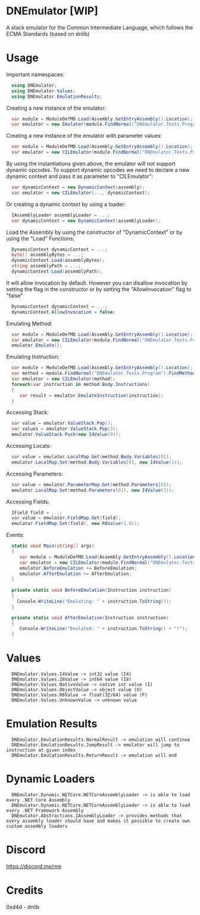 # DNEmulator [WIP]
A stack emulator for the Common Intermediate Language, which follows the ECMA Standards (based on dnlib)

# Usage
Important namespaces:
```C#
  using DNEmulator;
  using DNEmulator.Values;
  using DNEmulator.EmulationResults;
```

Creating a new instance of the emulator:
```C#
  var module = ModuleDefMD.Load(Assembly.GetEntryAssembly().Location);
  var emulator = new Emulator(module.FindNormal("DNEmulator.Tests.Program").FindMethod("ToEmulate"));   
```

Creating a new instance of the emulator with parameter values:
```C#
  var module = ModuleDefMD.Load(Assembly.GetEntryAssembly().Location);
  var emulator = new CILEmulator(module.FindNormal("DNEmulator.Tests.Program").FindMethod("ToEmulate"), new Value[] { new ObjectValue("abc"), new ObjectValue(new int[5]) });   
```

By using the instantiations given above, the emulator will not support dynamic opcodes. To support dynamic opcodes we need to declare a new dynamic context and pass it as parameter to "CILEmulator":
```C#
  var dynamicContext = new DynamicContext(assembly);
  var emulator = new CILEmulator(..., dynamicContext);
```

Or creating a dynamic context by using a loader:
```C#
  IAssemblyLoader assemblyLoader = ...;
  var dynamicContext = new DynamicContext(assemblyLoader);
```

Load the Assembly by using the constructor of "DynamicContext" or by using the "Load" Functions:
```C#
  DynamicContext dynamicContext = ...;
  byte[] assemblyBytes = ...;
  dynamicContext.Load(assemblyBytes);
  string assemblyPath = ...;
  dynamicContext.Load(assemblyPath);
```

It will allow invocation by default. However you can disallow invocation by setting the flag in the constructor or by setting the "AllowInvocation" flag to "false"
```C#
  DynamicContext dynamicContext = ...;
  dynamicContext.AllowInvocation = false;
```
  

Emulating Method:
```C#
  var module = ModuleDefMD.Load(Assembly.GetEntryAssembly().Location);
  var emulator = new CILEmulator(module.FindNormal("DNEmulator.Tests.Program").FindMethod("ToEmulate")); 
  emulator.Emulate();
```

Emulating Instruction:
```C#
  var module = ModuleDefMD.Load(Assembly.GetEntryAssembly().Location);
  var method = module.FindNormal("DNEmulator.Tests.Program").FindMethod("ToEmulate");
  var emulator = new CILEmulator(method); 
  foreach(var instruction in method.Body.Instructions)
  {
     var result = emulator.EmulateInstruction(instruction);
  }
```

Accessing Stack:
```C#
  var value = emulator.ValueStack.Pop();
  var values = emulator.ValueStack.Pop(3);
  emulator.ValueStack.Push(new I4Value(0));
```

Accessing Locals:
```C#
  var value = emulator.LocalMap.Get(method.Body.Variables[0]);
  emulator.LocalMap.Set(method.Body.Variables[0], new I4Value(1));
```

Accessing Parameters:
```C#
  var value = emulator.ParameterMap.Get(method.Parameters[0]);
  emulator.LocalMap.Set(method.Parameters[0]), new I4Value(1));
```

Accessing Fields:
```C#
  IField field = ...;
  var value = emulator.FieldMap.Get(field);
  emulator.FieldMap.Set(field), new R8Value(1.0));
```

Events:
```C#
  static void Main(string[] args)
  {
     var module = ModuleDefMD.Load(Assembly.GetEntryAssembly().Location);
     var emulator = new CILEmulator(module.FindNormal("DNEmulator.Tests.Program").FindMethod("ToEmulate"));
     emulator.BeforeEmulation += BeforeEmulation;
     emulator.AfterEmulation += AfterEmulation;        
  }
  
  private static void BeforeEmulation(Instruction instruction)
  {
    Console.WriteLine("Emulating: " + instruction.ToString());
  }

  private static void AfterEmulation(Instruction instruction)
  {
     Console.WriteLine("Emulated: " + instruction.ToString() + "!");
  }
```

# Values
```
  DNEmulator.Values.I4Value -> int32 value (I4)
  DNEmulator.Values.I8Value -> int64 value (I8)
  DNEmulator.Values.NativeValue -> native int value (I)
  DNEmulator.Values.ObjectValue -> object value (O)
  DNEmulator.Values.R8Value -> float(32/64) value (F)
  DNEmulator.Values.UnknownValue -> unknown value
```

# Emulation Results
```
  DNEmulator.EmulationResults.NormalResult -> emulation will continue
  DNEmulator.EmulationResults.JumpResult -> emulator will jump to instruction at given index
  DNEmulator.EmulationResults.ReturnResult -> emulation will end
```

# Dynamic Loaders
```
  DNEmulator.Dynamic.NETCore.NETCoreAssemblyLoader -> is able to load every .NET Core Assembly
  DNEmulator.Dynamic.NETCore.NETCoreAssemblyLoader -> is able to load every .NET Framework Assembly
  DNEmulator.Abstractions.IAssemblyLoader -> provides methods that every assembly loader should have and makes it possible to create own custom assembly loaders
```

# Discord
https://discord.me/nre

# Credits
0xd4d - dnlib 


